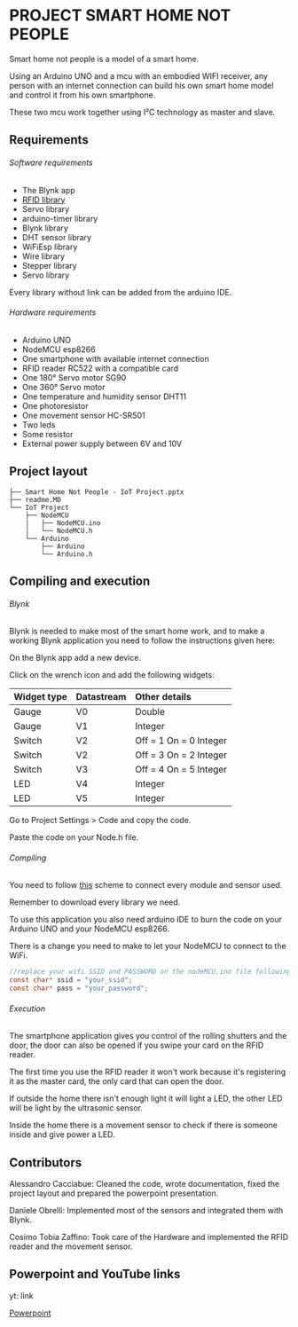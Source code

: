 # PROJECT SMART HOME NOT PEOPLE

Smart home not people is a model of a smart home.

Using an Arduino UNO and a mcu with an embodied WIFI receiver, any person with an internet connection can build his own smart home model and control it from his own smartphone.

These two mcu work together using I²C technology as master and slave. 



## Requirements

###### Software requirements 

- The Blynk app
- [RFID library](https://www.progettiarduino.com/uploads/8/1/0/8/81088074/rfidmaster.zip)
- Servo library
- arduino-timer library
- Blynk library
- DHT sensor library
- WiFiEsp library
- Wire library
- Stepper library
- Servo library

Every library without link can be added from the arduino IDE.



###### Hardware requirements

- Arduino UNO
- NodeMCU esp8266
- One smartphone with available internet connection
- RFID reader RC522 with a compatible card
- One 180° Servo motor SG90
- One 360° Servo motor
- One temperature and humidity sensor DHT11
- One photoresistor
- One movement sensor HC-SR501
- Two leds
- Some resistor
- External power supply between 6V and 10V



## Project layout

```
├── Smart Home Not People - IoT Project.pptx
├── readme.MD
└── IoT Project
    ├── NodeMCU
    |   ├── NodeMCU.ino
    │   └── NodeMCU.h
    └── Arduino
        ├── Arduino
        └── Arduino.h
```



## Compiling and execution

###### Blynk

Blynk is needed to make most of the smart home work, and to make a working Blynk application you need to follow the instructions given here:

On the Blynk app add a new device.

Click on the wrench icon and add the following widgets:

| Widget type | Datastream | Other details          |
| :---------- | :--------- | :--------------------- |
| Gauge       | V0         | Double                 |
| Gauge       | V1         | Integer                |
| Switch      | V2         | Off = 1 On = 0 Integer |
| Switch      | V2         | Off = 3 On = 2 Integer |
| Switch      | V3         | Off = 4 On = 5 Integer |
| LED         | V4         | Integer                |
| LED         | V5         | Integer                |

Go to Project Settings > Code and copy the code.

Paste the code on your Node.h file.



###### Compiling

You need to follow [this](https://docs.google.com/presentation/d/1yFMCCMylUWCsUBBLMD4ziyuEtQKCLL_s7DBCxvGskGc/edit?usp=sharing) scheme to connect every module and sensor used.

Remember to download every library we need.



To use this application you also need arduino IDE to burn the code on your Arduino UNO and your NodeMCU esp8266.



There is a change you need to make to let your NodeMCU to connect to the WiFi.

```c
//replace your wifi SSID and PASSWORD on the nodeMCU.ino file following this example
const char* ssid = "your_ssid";
const char* pass = "your_password";
```



###### Execution

The smartphone application gives you control of the rolling shutters and the door, the door can also be opened if you swipe your card on the RFID reader.

The first time you use the RFID reader it won't work because it's registering it as the master card, the only card that can open the door.

If outside the home there isn't enough light it will light a LED, the other LED will be light by the ultrasonic sensor. 

Inside the home there is a movement sensor to check if there is someone inside and give power a LED.



## Contributors

Alessandro Cacciabue: Cleaned the code, wrote documentation, fixed the project layout and prepared the powerpoint presentation.

Daniele Obrelli: Implemented most of the sensors and integrated them with Blynk.

Cosimo Tobia Zaffino: Took care of the Hardware and implemented the RFID reader and the movement sensor.



## Powerpoint and YouTube links

yt: link

[Powerpoint](https://docs.google.com/presentation/d/1yFMCCMylUWCsUBBLMD4ziyuEtQKCLL_s7DBCxvGskGc/edit?usp=sharing)





